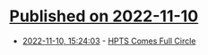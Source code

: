 # [Published on 2022-11-10](index.md)

* [2022-11-10, 15:24:03](https://lobste.rs/s/w6f8py/hpts_comes_full_circle) - [HPTS Comes Full Circle](https://perspectives.mvdirona.com/2022/11/hpts-2022/)
